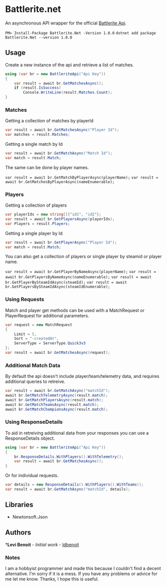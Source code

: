 # Battlerite.net

An asynchronous API wrapper for the official [Battlerite Api](http://battlerite-docs.readthedocs.io/en/master/introduction.html).

`PM> Install-Package Battlerite.Net -Version 1.0.0`
`dotnet add package Battlerite.Net --version 1.0.0`

## Usage

Create a new instance of the api and retrieve a list of matches.

```c#
using (var br = new BattleriteApi("Api Key"))
{
    var result = await br.GetMatchesAsync();
    if (result.IsSuccess)
        Console.WriteLine(result.Matches.Count);
}
```

### Matches

Getting a collection of matches by playerId

```c#
var result = await br.GetMatchesAsync("Player Id");
var matches = result.Matches;
```

Getting a single match by Id

```c#
var result = await br.GetMatchAsync("Match Id");
var match = result.Match;
```

The same can be done by player names.

`var result = await br.GetMatchByPlayerAsync(playerName);`
`var result = await br.GetMatchesByPlayerAsync(nameEnumerable);`

### Players

Getting a collection of players

```c#
var playerIds = new string[]{"id1", "id2"};
var result = await br.GetPlayersAsync(playerIds);
var Players = result.Players;
```

Getting a single player by Id

```c#
var result = await br.GetPlayerAsync("Player Id");
var match = result.Match;
```

You can also get a collection of players or single player by steamid or player name.

`var result = await br.GetPlayerByNameAsync(playerName);`
`var result = await br.GetPlayersByNameAsync(nameEnumerable);`
`var result = await br.GetPlayerBySteamIdAsync(steamId);`
`var result = await br.GetPlayersBySteamIdAsync(steamIdEnumerable);`

### Using Requests

Match and player get methods can be used with a MatchRequest or PlayerRequest for additional parameters.

```c#
var request = new MatchRequest
{
    Limit = 5,
    Sort = "-createdAt",
    ServerType = ServerType.Quick3v3
};
var result = await br.GetMatchesAsync(request);
```

### Additional Match Data

By default the api doesn't include player/team/telemetry data, and requires additional queries to retreive.

```c#
var result = await br.GetMatchAsync("matchId");
await br.GetMatchTelemetryAsync(result.match);
await br.GetMatchPlayersAsync(result.match);
await br.GetMatchTeamsAsync(result.match);
await br.GetMatchChampionsAsync(result.match);
```

### Using ResponseDetails

To aid in retreiving additional data from your responses you can use a ResponseDetails object.

```c#
using (var br = new BattleriteApi("Api Key"))
{
    br.ResponseDetails.WithPlayers().WithTelemetry();
    var result = await br.GetMatchesAsync();
}
```

Or for individual requests.

```c#
var details = new ResponseDetails().WithPlayers().WithTeams();
var result = await br.GetMatchAsync("matchId", details);
```

## Libraries

- Newtonsoft.Json

## Authors

***Levi Benoit** - *Initial work* - [ldbenoit](https://github.com/ldbenoit)

### Notes

I am a hobbyist programmer and made this because I couldn't find a decent alternative. I'm sorry if it is a mess.
If you have any problems or advice for me let me know. Thanks, I hope this is useful.
